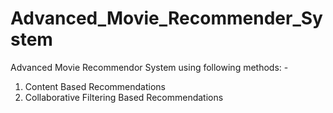 # Advanced_Movie_Recommender_System

Advanced Movie Recommendor System using following methods: -

1. Content Based Recommendations
2. Collaborative Filtering Based Recommendations
